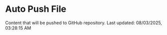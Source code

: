 # Auto Push File

Content that will be pushed to GitHub repository.
Last updated: 08/03/2025, 03:28:15 AM